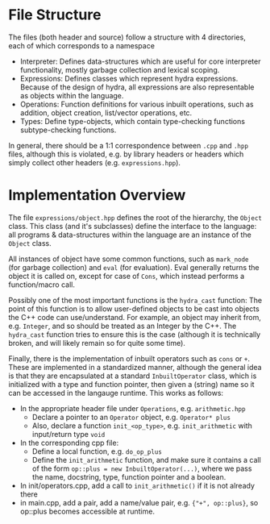 
# File Structure
The files (both header and source) follow a structure with 4 directories, each of which
corresponds to a namespace
+ Interpreter: Defines data-structures which are useful for core interpreter functionality,
  mostly garbage collection and lexical scoping.
+ Expressions: Defines classes which represent hydra expressions. Because of the design 
  of hydra, all expressions are also representable as objects within the language.
+ Operations: Function definitions for various inbuilt operations, such as addition, 
  object creation, list/vector operations, etc.
+ Types: Define type-objects, which contain type-checking functions subtype-checking
  functions.
  
In general, there should be a 1:1 correspondence between `.cpp` and `.hpp` files, although
this is violated, e.g. by library headers or headers which simply collect other headers
(e.g. `expressions.hpp`).

# Implementation Overview 

The file `expressions/object.hpp` defines the root of the hierarchy, the `Object` class.
This class (and it's subclasses) define the interface to the language: all programs & 
data-structures within the language are an instance of the `Object` class. 

All instances of object have some common functions, such as `mark_node` (for garbage collection)
and `eval` (for evaluation). Eval generally returns the object it is called on, except for case
of `Cons`, which instead performs a function/macro call.

Possibly one of the most important functions is the `hydra_cast` function: The point of this function
is to allow user-defined objects to be cast into objects the C++ code can use/understand. For example,
an object may inherit from, e.g. `Integer`, and so should be treated as an Integer by the C++. The
`hydra_cast` function tries to ensure this is the case (although it is technically broken, and
will likely remain so for quite some time).

Finally, there is the implementation of inbuilt operators such as `cons` or `+`. These are implemented 
in a standardized manner, although the general idea is that they are encapsulated at a standard
`InbuiltOperator` class, which is initialized with a type and function pointer, then given a (string) name
so it can be accessed in the langauge runtime. This works as follows:
+ In the appropriate header file under `Operations`, e.g. `arithmetic.hpp`
  + Declare a pointer to an `Operator` object, e.g. `Operator* plus` 
  + Also, declare a function `init_<op_type>`, e.g. `init_arithmetic` with input/return type `void`
+ In the corresponding cpp file:
  + Define a local function, e.g. `do_op_plus`
  + Define the `init_arithmetic` function, and make sure it contains a call of the form `op::plus = new InbuiltOperator(...)`,
    where we pass the name, docstring, type, function pointer and a boolean.
+ In init/operators.cpp, add a call to `init_arithmetic()` if it is not already there
+ in main.cpp, add a pair, add a name/value pair, e.g. `{"+", op::plus}`, so op::plus becomes accessible at runtime.
